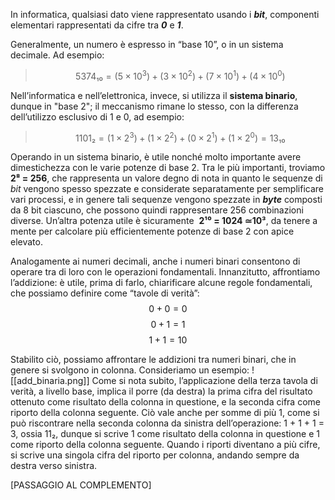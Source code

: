 In informatica, qualsiasi dato viene rappresentato usando i ***bit***, componenti elementari rappresentati da cifre tra ***0*** e ***1***.

Generalmente, un numero è espresso in “base 10”, o in un sistema decimale. Ad esempio: 
> $$5374₁₀ = (5 × 10^3) + (3 × 10^2) + (7 × 10^1) + (4 × 10^0)$$

Nell’informatica e nell’elettronica, invece, si utilizza il **sistema binario**, dunque in "base 2"; il meccanismo rimane lo stesso, con la differenza dell’utilizzo esclusivo di 1 e 0, ad esempio: 
> $$1101₂ = (1 × 2^3) + (1 × 2^2) + (0 × 2^1) + (1 × 2^0) = 13₁₀$$

Operando in un sistema binario, è utile nonché molto importante avere dimestichezza con le varie potenze di base 2. Tra le più importanti, troviamo **2⁸ = 256**, che rappresenta un valore degno di nota in quanto le sequenze di *bit* vengono spesso spezzate e considerate separatamente per semplificare vari processi, e in genere tali sequenze vengono spezzate in ***byte*** composti da 8 bit ciascuno, che possono quindi rappresentare 256 combinazioni diverse. Un’altra potenza utile è sicuramente  **2¹⁰ = 1024 ≃10³**, da tenere a mente per calcolare più efficientemente potenze di base 2 con apice elevato.

Analogamente ai numeri decimali, anche i numeri binari consentono di operare tra di loro con le operazioni fondamentali. Innanzitutto, affrontiamo l’addizione: è utile, prima di farlo, chiarificare alcune regole fondamentali, che possiamo definire come “tavole di verità”:
$$0 + 0 = 0$$ 
$$0 + 1 = 1$$
$$1 + 1 = 10 $$   

Stabilito ciò, possiamo affrontare le addizioni tra numeri binari, che in genere si svolgono in colonna. Consideriamo un esempio:
![[add_binaria.png]]
Come si nota subito, l’applicazione della terza tavola di verità, a livello base, implica il porre (da destra) la prima cifra del risultato ottenuto come risultato della colonna in questione, e la seconda cifra come riporto della colonna seguente. Ciò vale anche per somme di più 1, come si può riscontrare nella seconda colonna da sinistra dell’operazione: 1 + 1 + 1 = 3, ossia 11₂, dunque si scrive 1 come risultato della colonna in questione e 1 come riporto della colonna seguente. Quando i riporti diventano a più cifre, si scrive una singola cifra del riporto per colonna, andando sempre da destra verso sinistra.

[PASSAGGIO AL COMPLEMENTO]